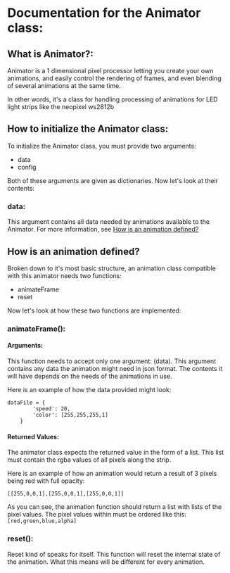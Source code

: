 # Documentation for the Animator class:

## What is Animator?:

Animator is a 1 dimensional pixel processor letting you create your own animations,
and easily control the rendering of frames, and even blending of several animations at the same time.

In other words, it's a class for handling processing of animations for LED light strips like the neopixel ws2812b

## How to initialize the Animator class:

To initialize the Animator class, you must provide two arguments:

* data
* config

Both of these arguments are given as dictionaries. Now let's look at their contents:

### data:

This argument contains all data needed by animations available to the Animator. For more information, see [How is an animation defined?](##How-is-an-animation-defined?)

## How is an animation defined?

Broken down to it's most basic structure, an animation class compatible with this animator needs two functions:

* animateFrame
* reset

Now let's look at how these two functions are implemented:

### animateFrame():

#### Arguments:

This function needs to accept only one argument: (data). This argument contains any data the animation might need in json format. The contents it will have depends on the needs of the animations in use.

Here is an example of how the data provided might look:
```
dataFile = {
        'speed': 20,
        'color': [255,255,255,1]
    }
```

#### Returned Values:

The animator class expects the returned value in the form of a list.
This list must contain the rgba values of all pixels along the strip.

Here is an example of how an animation would return a result of 3 pixels being red with full opacity:

```[[255,0,0,1],[255,0,0,1],[255,0,0,1]]```

As you can see, the animation function should return a list with lists of the pixel values. The pixel values within must be ordered like this: `[red,green,blue,alpha]`


### reset():

Reset kind of speaks for itself. This function will reset the internal state of the animation. What this means will be different for every animation.
